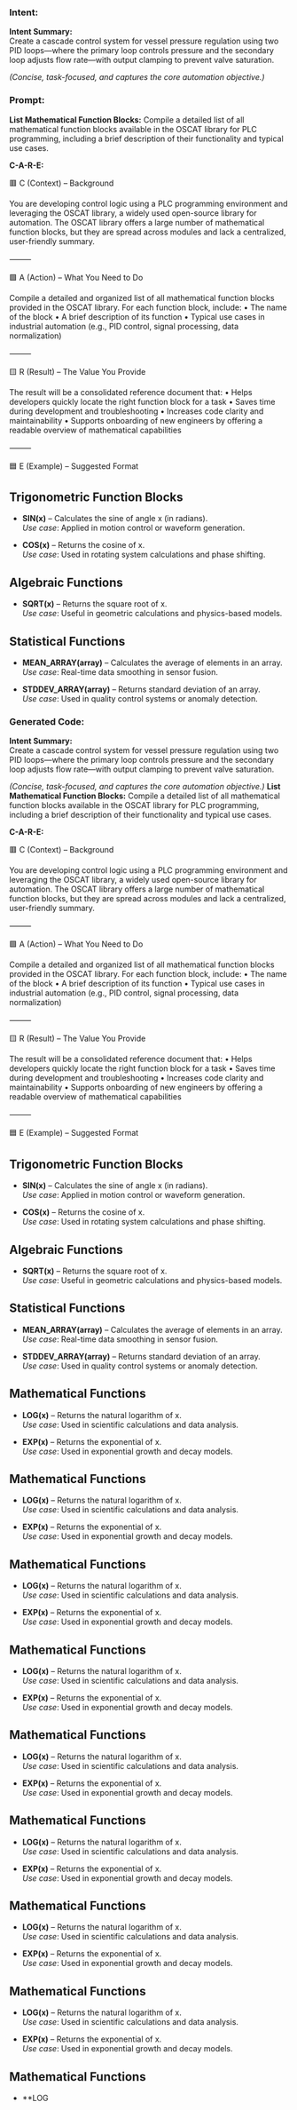 ### Intent:
**Intent Summary:**  
Create a cascade control system for vessel pressure regulation using two PID loops—where the primary loop controls pressure and the secondary loop adjusts flow rate—with output clamping to prevent valve saturation.  

*(Concise, task-focused, and captures the core automation objective.)*

### Prompt:
**List Mathematical Function Blocks:**
Compile a detailed list of all mathematical function blocks available in the OSCAT library for PLC programming, including a brief description of their functionality and typical use cases.

**C-A-R-E:**

🟥 C (Context) – Background

You are developing control logic using a PLC programming environment and leveraging the OSCAT library, a widely used open-source library for automation. The OSCAT library offers a large number of mathematical function blocks, but they are spread across modules and lack a centralized, user-friendly summary.

⸻

🟩 A (Action) – What You Need to Do

Compile a detailed and organized list of all mathematical function blocks provided in the OSCAT library. For each function block, include:
	•	The name of the block
	•	A brief description of its function
	•	Typical use cases in industrial automation (e.g., PID control, signal processing, data normalization)

⸻

🟨 R (Result) – The Value You Provide

The result will be a consolidated reference document that:
	•	Helps developers quickly locate the right function block for a task
	•	Saves time during development and troubleshooting
	•	Increases code clarity and maintainability
	•	Supports onboarding of new engineers by offering a readable overview of mathematical capabilities

⸻

🟦 E (Example) – Suggested Format

## Trigonometric Function Blocks
- **SIN(x)** – Calculates the sine of angle x (in radians).  
  *Use case*: Applied in motion control or waveform generation.

- **COS(x)** – Returns the cosine of x.  
  *Use case*: Used in rotating system calculations and phase shifting.

## Algebraic Functions
- **SQRT(x)** – Returns the square root of x.  
  *Use case*: Useful in geometric calculations and physics-based models.

## Statistical Functions
- **MEAN_ARRAY(array)** – Calculates the average of elements in an array.  
  *Use case*: Real-time data smoothing in sensor fusion.

- **STDDEV_ARRAY(array)** – Returns standard deviation of an array.  
  *Use case*: Used in quality control systems or anomaly detection.

### Generated Code:
**Intent Summary:**  
Create a cascade control system for vessel pressure regulation using two PID loops—where the primary loop controls pressure and the secondary loop adjusts flow rate—with output clamping to prevent valve saturation.  

*(Concise, task-focused, and captures the core automation objective.)*
**List Mathematical Function Blocks:**
Compile a detailed list of all mathematical function blocks available in the OSCAT library for PLC programming, including a brief description of their functionality and typical use cases.

**C-A-R-E:**

🟥 C (Context) – Background

You are developing control logic using a PLC programming environment and leveraging the OSCAT library, a widely used open-source library for automation. The OSCAT library offers a large number of mathematical function blocks, but they are spread across modules and lack a centralized, user-friendly summary.

⸻

🟩 A (Action) – What You Need to Do

Compile a detailed and organized list of all mathematical function blocks provided in the OSCAT library. For each function block, include:
	•	The name of the block
	•	A brief description of its function
	•	Typical use cases in industrial automation (e.g., PID control, signal processing, data normalization)

⸻

🟨 R (Result) – The Value You Provide

The result will be a consolidated reference document that:
	•	Helps developers quickly locate the right function block for a task
	•	Saves time during development and troubleshooting
	•	Increases code clarity and maintainability
	•	Supports onboarding of new engineers by offering a readable overview of mathematical capabilities

⸻

🟦 E (Example) – Suggested Format

## Trigonometric Function Blocks
- **SIN(x)** – Calculates the sine of angle x (in radians).  
  *Use case*: Applied in motion control or waveform generation.

- **COS(x)** – Returns the cosine of x.  
  *Use case*: Used in rotating system calculations and phase shifting.

## Algebraic Functions
- **SQRT(x)** – Returns the square root of x.  
  *Use case*: Useful in geometric calculations and physics-based models.

## Statistical Functions
- **MEAN_ARRAY(array)** – Calculates the average of elements in an array.  
  *Use case*: Real-time data smoothing in sensor fusion.

- **STDDEV_ARRAY(array)** – Returns standard deviation of an array.  
  *Use case*: Used in quality control systems or anomaly detection.

## Mathematical Functions
- **LOG(x)** – Returns the natural logarithm of x.  
  *Use case*: Used in scientific calculations and data analysis.

- **EXP(x)** – Returns the exponential of x.  
  *Use case*: Used in exponential growth and decay models.

## Mathematical Functions
- **LOG(x)** – Returns the natural logarithm of x.  
  *Use case*: Used in scientific calculations and data analysis.

- **EXP(x)** – Returns the exponential of x.  
  *Use case*: Used in exponential growth and decay models.

## Mathematical Functions
- **LOG(x)** – Returns the natural logarithm of x.  
  *Use case*: Used in scientific calculations and data analysis.

- **EXP(x)** – Returns the exponential of x.  
  *Use case*: Used in exponential growth and decay models.

## Mathematical Functions
- **LOG(x)** – Returns the natural logarithm of x.  
  *Use case*: Used in scientific calculations and data analysis.

- **EXP(x)** – Returns the exponential of x.  
  *Use case*: Used in exponential growth and decay models.

## Mathematical Functions
- **LOG(x)** – Returns the natural logarithm of x.  
  *Use case*: Used in scientific calculations and data analysis.

- **EXP(x)** – Returns the exponential of x.  
  *Use case*: Used in exponential growth and decay models.

## Mathematical Functions
- **LOG(x)** – Returns the natural logarithm of x.  
  *Use case*: Used in scientific calculations and data analysis.

- **EXP(x)** – Returns the exponential of x.  
  *Use case*: Used in exponential growth and decay models.

## Mathematical Functions
- **LOG(x)** – Returns the natural logarithm of x.  
  *Use case*: Used in scientific calculations and data analysis.

- **EXP(x)** – Returns the exponential of x.  
  *Use case*: Used in exponential growth and decay models.

## Mathematical Functions
- **LOG(x)** – Returns the natural logarithm of x.  
  *Use case*: Used in scientific calculations and data analysis.

- **EXP(x)** – Returns the exponential of x.  
  *Use case*: Used in exponential growth and decay models.

## Mathematical Functions
- **LOG
